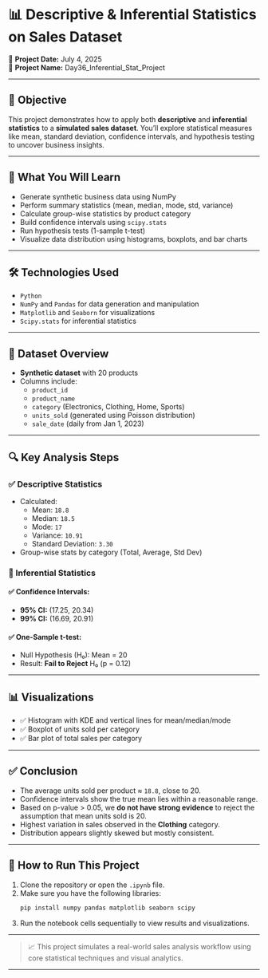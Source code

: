 
# 📊 Descriptive & Inferential Statistics on Sales Dataset

📅 **Project Date:** July 4, 2025  
📁 **Project Name:** Day36_Inferential_Stat_Project

---

## 🎯 Objective

This project demonstrates how to apply both **descriptive** and **inferential statistics** to a **simulated sales dataset**. You’ll explore statistical measures like mean, standard deviation, confidence intervals, and hypothesis testing to uncover business insights.

---

## 🧠 What You Will Learn

- Generate synthetic business data using NumPy
- Perform summary statistics (mean, median, mode, std, variance)
- Calculate group-wise statistics by product category
- Build confidence intervals using `scipy.stats`
- Run hypothesis tests (1-sample t-test)
- Visualize data distribution using histograms, boxplots, and bar charts

---

## 🛠️ Technologies Used

- `Python`
- `NumPy` and `Pandas` for data generation and manipulation
- `Matplotlib` and `Seaborn` for visualizations
- `Scipy.stats` for inferential statistics

---

## 📁 Dataset Overview

- **Synthetic dataset** with 20 products
- Columns include:
  - `product_id`
  - `product_name`
  - `category` (Electronics, Clothing, Home, Sports)
  - `units_sold` (generated using Poisson distribution)
  - `sale_date` (daily from Jan 1, 2023)

---

## 🔍 Key Analysis Steps

### ✅ Descriptive Statistics
- Calculated:
  - Mean: `18.8`
  - Median: `18.5`
  - Mode: `17`
  - Variance: `10.91`
  - Standard Deviation: `3.30`
- Group-wise stats by category (Total, Average, Std Dev)

### 📏 Inferential Statistics

#### ✅ Confidence Intervals:
- **95% CI:** (17.25, 20.34)
- **99% CI:** (16.69, 20.91)

#### ✅ One-Sample t-test:
- Null Hypothesis (H₀): Mean = 20  
- Result: **Fail to Reject** H₀ (p = 0.12)

---

## 📊 Visualizations

- ✅ Histogram with KDE and vertical lines for mean/median/mode
- ✅ Boxplot of units sold per category
- ✅ Bar plot of total sales per category

---

## ✅ Conclusion

- The average units sold per product ≈ `18.8`, close to 20.
- Confidence intervals show the true mean lies within a reasonable range.
- Based on p-value > 0.05, we **do not have strong evidence** to reject the assumption that mean units sold is 20.
- Highest variation in sales observed in the **Clothing** category.
- Distribution appears slightly skewed but mostly consistent.

---

## 🚀 How to Run This Project

1. Clone the repository or open the `.ipynb` file.
2. Make sure you have the following libraries:
   ```bash
   pip install numpy pandas matplotlib seaborn scipy


3. Run the notebook cells sequentially to view results and visualizations.

---

> 📈 This project simulates a real-world sales analysis workflow using core statistical techniques and visual analytics.



---

